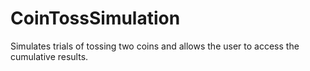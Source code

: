 # CoinTossSimulation
Simulates trials of tossing two coins and allows the user to access the cumulative results.
